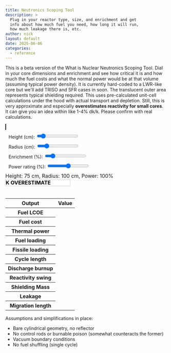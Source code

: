 ```yaml
---
title: Neutronics Scoping Tool
description: >
  Plug in your reactor type, size, and enrichment and get
  info about how much fuel you need, how long it will run,
  how much leakage there is, etc.
author: nick
layout: default
date: 2025-06-06
categories:
  - reference
---
```


<style>
  #plotly-container {
    max-width: 400px;
    max-height: 400px;
    width: 100%
  }
  canvas {
    border: 1px solid black;
    width: 100%;
    max-width: 400px;
    max-height: 400px;
  }
  .slider-container {
    margin: 10px;
  }
  #dimensions {
    margin-top: 10px;
    font-size: 16px;
  }
  #warning-label {
    background-color: white;
    color: black; /* Text color for readability */
    font-weight: bold;
    font-size: 1.0rem;
    border: 1px solid #ccc; /* Optional: subtle border */
    transition: background-color 0.5s ease; /* Smooth color transition */
    max-width: 200px; 
  }
  #warning-subcrit {
    background-color: rgb(255, 0, 0);
    color: black; /* Text color for readability */
    font-weight: bold;
    font-size: 1.0rem;
    border: 1px solid #ccc; /* Optional: subtle border */
    max-width: 200px; 
    transition: opacity 0.5s ease-in-out;
    opacity: 0;
  }
  #warning-subcrit.visible {
    opacity: 1;
  }
  #warning-subcrit.hidden {
    display: block;
    opacity: 0;
  }
</style>
<script type="importmap">
  {
    "imports": {
      "three": "https://unpkg.com/three@0.174.0/build/three.module.js",
      "three/addons/": "https://unpkg.com/three@0.174.0/examples/jsm/"
    }
  }
</script>
<script src="/assets/fuel-cycle-cost.js?{{ site.time | date: '%s' }}"></script>
<script type="module" src="{{ '/assets/neutronics-scoping-tool.js' | relative_url }}?{{ site.time | date: '%s' }}"></script>
<script src="https://cdn.plot.ly/plotly-3.0.1.min.js" charset="utf-8"></script>

<div class="row" markdown="1">

This is a beta version of the What is Nuclear Neutronics Scoping Tool. Dial in
your core dimensions and enrichment and see how critical it is and how much the
fuel costs and what the normal power would be at that volume (assuming typical
power density). It is currently hard-coded to a LWR-like core but we'll add
TRISO and SFR cases in soon. The translucent outer area represents typical
shielding required. This uses pre-calculated unit-cell calculations under the
hood with actual transport and depletion. Still, this is very approximate
and especially **overestimates reactivity for small cores**. It can give you
an idea within like 1-4% dk/k. Please confirm with real calculations.

</div>

<div class="row">
  <div class="col-md-6">
    <canvas id="canvas"></canvas>
    <div class="slider-container">
      <label for="heightSlider">Height (cm): </label>
      <input type="range" id="heightSlider" min="0" max="700" value="75">
    </div>
    <div class="slider-container">
      <label for="radiusSlider">Radius (cm): </label>
      <input type="range" id="radiusSlider" min="0" max="500" value="100">
    </div>
    <div class="slider-container">
      <label for="enrichSlider">Enrichment (%): </label>
      <input type="range" id="enrichSlider" min="0" max="20" step="0.5" value="3">
    </div>
    <div class="slider-container">
      <label for="powerSlider">Power rating (%): </label>
      <input type="range" id="powerSlider" min="1" max="200" step="1" value="100">
    </div>
    <div id="dimensions">Height: 75 cm, Radius: 100 cm, Power: 100%</div>
    <div id="warning-label" class="text-center p-0">K OVERESTIMATE</div>
    <div id="warning-subcrit" class="text-center p-0 hidden">SUBCRITICAL</div>
  </div>
  <div class="col-md-6">
    <div id="plotly-container"></div>
    <div id="output">
      <table class="table">
        <thead>
          <tr>
            <th scope="col">Output</th>
            <th scope="col">Value</th>
          </tr>
        </thead>
        <tbody>
          <tr>
            <th scope="row">Fuel LCOE</th>
            <td id="outLCOE" class="text-primary"></td>   
          </tr>
          <tr>
            <th scope="row">Fuel cost</th>
            <td id="outCost"></td>   
          </tr>
          <tr>
            <th scope="row">Thermal power</th>
            <td id="outPower"></td>   
          </tr>
          <tr>
            <th scope="row">Fuel loading</th>
            <td id="outFuel"></td>   
          </tr>
          <tr>
            <th scope="row">Fissile loading</th>
            <td id="outFissile"></td>   
          </tr>
          <tr>
            <th scope="row">Cycle length</th>
            <td id="outTime"></td>
          </tr>
          <tr>
            <th scope="row">Discharge burnup</th>
            <td id="outBu"></td>
          </tr>
          <tr>
            <th scope="row">Reactivity swing</th>
            <td id="outSwing"></td>
          </tr>
          <tr>
            <th scope="row">Shielding Mass</th>
            <td id="outShield"></td>
          </tr>
          <tr>
            <th scope="row">Leakage</th>
            <td id="outLeakage"></td>
          </tr>
          <tr>
            <th scope="row">Migration length</th>
            <td id="outMigration"></td>
          </tr>
        </tbody>
      </table>
    </div>
  </div>
</div>

<div class="row" markdown="1">

Assumptions and simplifications in place:

- Bare cylindrical geometry, no reflector
- No control rods or burnable poison (somewhat counteracts the former)
- Vacuum boundary conditions
- No fuel shuffling (single cycle)

</div>
